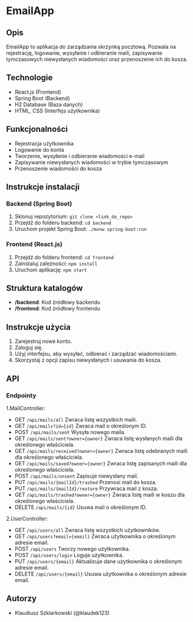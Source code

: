 # EmailApp

## Opis
EmailApp to aplikacja do zarządzania skrzynką pocztową. Pozwala na rejestrację, logowanie, wysyłanie i odbieranie maili, zapisywanie tymczasowych niewysłanych wiadomości oraz przenoszenie ich do kosza.

## Technologie
- React.js (Frontend)
- Spring Boot (Backend)
- H2 Database (Baza danych)
- HTML, CSS (Interfejs użytkownika)


## Funkcjonalności
- Rejestracja użytkownika
- Logowanie do konta
- Tworzenie, wysyłanie i odbieranie wiadomości e-mail
- Zapisywanie niewysłanych wiadomości w trybie tymczasowym
- Przenoszenie wiadomości do kosza

## Instrukcje instalacji

### Backend (Spring Boot)
1. Sklonuj repozytorium: `git clone <link_do_repo>`
2. Przejdź do folderu backend: `cd backend`
3. Uruchom projekt Spring Boot: `./mvnw spring-boot:run`

### Frontend (React.js)
1. Przejdź do folderu frontend: `cd frontend`
2. Zainstaluj zależności: `npm install`
3. Uruchom aplikację: `npm start`

## Struktura katalogów
- **/backend**: Kod źródłowy backendu
- **/frontend**: Kod źródłowy frontendu

## Instrukcje użycia
1. Zarejestruj nowe konto.
2. Zaloguj się.
3. Użyj interfejsu, aby wysyłać, odbierać i zarządzać wiadomościami.
4. Skorzystaj z opcji zapisu niewysłanych i usuwania do kosza.

## API
### Endpointy
1.MailController:
- GET `/api/mails/all` Zwraca listę wszystkich maili.
- GET `/api/mails?id={id}` Zwraca mail o określonym ID.
- POST `/api/mails/sent` Wysyła nowego maila.
- GET `/api/mails/sent?owner={owner}` Zwraca listę wysłanych maili dla określonego właściciela.
- GET `/api/mails/received?owner={owner}` Zwraca listę odebranych maili dla określonego właściciela.
- GET `/api/mails/saved?owner={owner}` Zwraca listę zapisanych maili dla określonego właściciela.
- POST `/api/mails/unsent` Zapisuje niewysłany mail.
- PUT `/api/mails/{mailId}/trashed` Przenosi mail do kosza.
- PUT `/api/mails/{mailId}/restore` Przywraca mail z kosza.
- GET `/api/mails/trashed?owner={owner}` Zwraca listę maili w koszu dla określonego właściciela.
- DELETE `/api/mails/{id}` Usuwa mail o określonym ID.

2.UserController:
- GET `/api/users/all` Zwraca listę wszystkich użytkowników.
- GET `/api/users?email={email}` Zwraca użytkownika o określonym adresie email.
- POST `/api/users` Tworzy nowego użytkownika.
- POST `/api/users/login` Loguje użytkownika.
- PUT `/api/users/{email}` Aktualizuje dane użytkownika o określonym adresie email.
- DELETE `/api/users/{email}` Usuwa użytkownika o określonym adresie email.


## Autorzy
- Klaudiusz Szklarkowski (@klaudek123)
